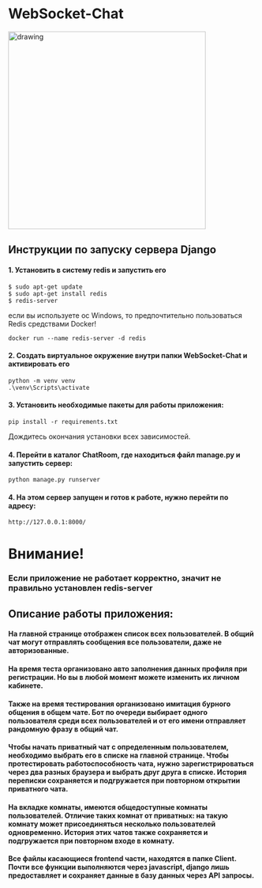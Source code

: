 # WebSocket-Chat
<img src="https://st.depositphotos.com/1008768/4671/i/950/depositphotos_46719647-stock-photo-live-chat.jpg" alt="drawing" width="400"/>

## Инструкции по запуску сервера Django

#### 1. Установить в систему redis и запустить его
```
$ sudo apt-get update
$ sudo apt-get install redis
$ redis-server
```
если вы используете ос Windows, то предпочтительно пользоваться Redis средствами Docker!
```
docker run --name redis-server -d redis
```

#### 2. Создать виртуальное окружение внутри папки WebSocket-Chat и активировать его
```
python -m venv venv
.\venv\Scripts\activate
```
#### 3. Установить необходимые пакеты для работы приложения:
```
pip install -r requirements.txt
```
Дождитесь окончания установки всех зависимостей.

#### 4. Перейти в каталог ChatRoom, где находиться файл manage.py и запустить сервер:
```
python manage.py runserver
```
#### 4. На этом сервер запущен и готов к работе, нужно перейти по адресу:
```
http://127.0.0.1:8000/
```
# Внимание! 
### Eсли приложение не работает корректно, значит не правильно установлен redis-server

## Описание работы приложения:
#### На главной странице отображен список всех пользователей. В общий чат могут отправлять сообщения все пользователи, даже не авторизованные. 
#### На время теста организовано авто заполнения данных профиля при регистрации. Но вы в любой момент можете изменить их личном кабинете. 
#### Также на время тестирования организовано имитация бурного общения в общем чате. Бот по очереди выбирает одного пользователя среди всех пользователей и от его имени отправляет рандомную фразу в общий чат.
#### Чтобы начать приватный чат с определенным пользователем, необходимо выбрать его в списке на главной странице. Чтобы протестировать работоспособность чата, нужно зарегистрироваться через  два разных браузера и выбрать друг друга в списке. История переписки сохраняется и подгружается при повторном открытии приватного чата.
#### На вкладке комнаты, имеются общедоступные комнаты пользователей. Отличие таких комнат от приватных: на такую комнату может присоединяться несколько пользователей одновременно. История этих чатов также сохраняется и подгружается при повторном входе в комнату.
#### Все файлы касающиеся frontend части, находятся в папке Client. Почти все функции выполняются через javascript, django лишь предоставляет и сохраняет данные в базу данных через API запросы.




